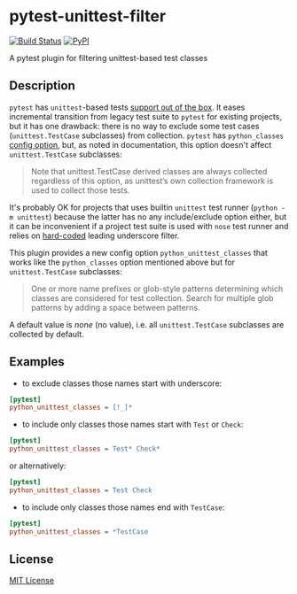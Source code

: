 # pytest-unittest-filter

[![Build Status](https://img.shields.io/travis/un-def/pytest-unittest-filter.svg?style=flat-square)](https://travis-ci.org/un-def/pytest-unittest-filter) [![PyPI](https://img.shields.io/pypi/v/pytest-unittest-filter.svg?style=flat-square&colorB=brightgreen)](https://pypi.org/project/pytest-unittest-filter/)

A pytest plugin for filtering unittest-based test classes


## Description

`pytest` has `unittest`-based tests [support out of the box][pytest-docs-unittest]. It eases incremental transition from legacy test suite to `pytest` for existing projects, but it has one drawback: there is no way to exclude some test cases (`unittest.TestCase` subclasses) from collection. `pytest` has `python_classes` [config option][pytest-docs-python-classes-option], but, as noted in documentation, this option doesn't affect `unittest.TestCase` subclasses:

> Note that unittest.TestCase derived classes are always collected regardless of this option, as unittest‘s own collection framework is used to collect those tests.

It's probably OK for projects that uses builtin `unittest` test runner (`python -m unittest`) because the latter has no any include/exclude option either, but it can be inconvenient if a project test suite is used with `nose` test runner and relies on [hard-coded][nose-src-underscore-exclude] leading underscore filter.

This plugin provides a new config option `python_unittest_classes` that works like the `python_classes` option mentioned above but for `unittest.TestCase` subclasses:

> One or more name prefixes or glob-style patterns determining which classes are considered for test collection. Search for multiple glob patterns by adding a space between patterns.

A default value is _none_ (no value), i.e. all `unittest.TestCase` subclasses are collected by default.


## Examples

* to exclude classes those names start with underscore:

```ini
[pytest]
python_unittest_classes = [!_]*
```

* to include only classes those names start with `Test` or `Check`:

```ini
[pytest]
python_unittest_classes = Test* Check*
```

or alternatively:

```ini
[pytest]
python_unittest_classes = Test Check
```

* to include only classes those names end with `TestCase`:

```ini
[pytest]
python_unittest_classes = *TestCase
```


## License

[MIT License][license]



[pytest-docs-unittest]: https://docs.pytest.org/en/latest/unittest.html
[pytest-docs-python-classes-option]: https://docs.pytest.org/en/latest/reference.html#confval-python_classes
[nose-src-underscore-exclude]: https://github.com/nose-devs/nose/blob/b3a505071d6de526d470218d310019d04280b69c/nose/selector.py#L66
[license]: https://github.com/un-def/pytest-unittest-filter/blob/master/LICENSE

